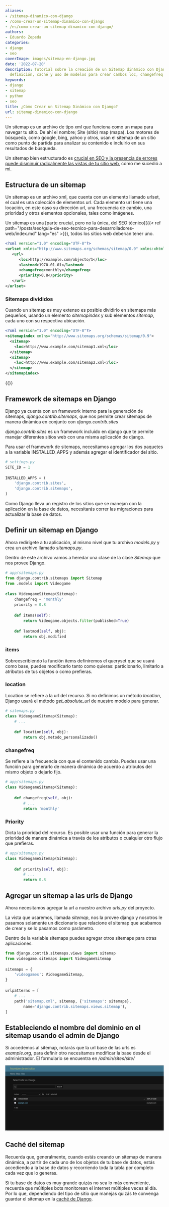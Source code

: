 ```yaml
---
aliases:
- /sitemap-dinamico-con-django
- /como-crear-un-sitemap-dinamico-con-django
- /es/como-crear-un-sitemap-dinamico-con-django/
authors:
- Eduardo Zepeda
categories:
- django
- seo
coverImage: images/sitemap-en-django.jpg
date: '2022-07-20'
description: Tutorial sobre la creación de un Sitemap dinámico con Django, su estructura,
  definición, caché y uso de modelos para crear cambos loc, changefreq y priority
keywords:
- django
- sitemap
- python
- seo
title: ¿Cómo Crear un Sitemap Dinámico con Django?
url: sitemap-dinamico-con-django
---
```


Un sitemap es un archivo de tipo xml que funciona como un mapa para navegar tu sitio. De ahí el nombre; Site (sitio) map (mapa). Los motores de búsqueda, como google, bing, yahoo y otros, usan el sitemap de un sitio como punto de partida para analizar su contenido e incluirlo en sus resultados de búsqueda.

Un sitemap bien estructurado es [crucial en SEO y la presencia de errores puede disminuir radicalmente las vistas de tu sitio web](/es/seo/mis-errores-de-optimizacion-en-el-seo-tecnico-de-mi-sitio-web/), como me sucedió a mi.

## Estructura de un sitemap

Un sitemap es un archivo xml, que cuenta con un elemento llamado urlset, el cual es una colección de elementos url. Cada elemento url tiene una locación, en este caso su dirección url, una frecuencia de cambio, una prioridad y otros elementos opcionales, tales como imágenes.

Un sitemap es una [parte crucial, pero no la única, del SEO técnico]({{< ref path="/posts/seo/guia-de-seo-tecnico-para-desarrolladores-web/index.md" lang="es" >}}), todos los sitios web deberían tener uno.

```xml
<?xml version="1.0" encoding="UTF-8"?>
<urlset xmlns="http://www.sitemaps.org/schemas/sitemap/0.9" xmlns:xhtml="http://www.w3.org/1999/xhtml">
   <url>
      <loc>http://example.com/objecto/1</loc>
      <lastmod>1970-01-01</lastmod>
      <changefreq>monthly</changefreq>
      <priority>0.8</priority>
   </url>
</urlset>
```

### Sitemaps divididos

Cuando un sitemap es muy extenso es posible dividirlo en sitemaps más pequeños, usando un elemento *sitemapindex* y sub elementos *sitemap*, cada uno con su respectiva ubicación.

```xml
<?xml version="1.0" encoding="UTF-8"?>
<sitemapindex xmlns="http://www.sitemaps.org/schemas/sitemap/0.9">
  <sitemap>
    <loc>http://www.example.com/sitemap1.xml</loc>
  </sitemap>
  <sitemap>
    <loc>http://www.example.com/sitemap2.xml</loc>
  </sitemap>
</sitemapindex>
```

{{<ad>}}

## Framework de sitemaps en Django

Django ya cuenta con un framework interno para la generación de sitemaps, *django.contrib.sitemaps*, que nos permite crear sitemaps de manera dinámica en conjunto con *django.contrib.sites*

*django.contrib.sites* es un framework incluido en django que te permite manejar diferentes sitios web con una misma aplicación de django. 

Para usar el framework de sitemaps, necesitamos agregar los dos paquetes a la variable INSTALLED_APPS y además agregar el identificador del sitio.

```python
# settings.py
SITE_ID = 1

INSTALLED_APPS = (
    'django.contrib.sites',
    'django.contrib.sitemaps',
)
```

Como Django lleva un registro de los sitios que se manejan con la aplicación en la base de datos, necesitarás correr las migraciones para actualizar la base de datos.

## Definir un sitemap en Django

Ahora redirígete a tu aplicación, al mismo nivel que tu archivo *models.py* y crea un archivo llamado *sitemaps.py*.

Dentro de este archivo vamos a heredar una clase de la clase *Sitemap* que nos provee Django.

```python
# app/sitemaps.py
from django.contrib.sitemaps import Sitemap
from .models import Videogame

class VideogameSitemap(Sitemap):
    changefreq = 'monthly'
    priority = 0.8

    def items(self):
        return Videogame.objects.filter(published=True)

    def lastmod(self, obj):
        return obj.modified

```

### items

Sobreescribiendo la función items definiremos el queryset que se usará como base, puedes modificarlo tanto como quieras: particionarlo, limitarlo a atributos de tus objetos o como prefieras.

### location

Location se refiere a la url del recurso. Si no definimos un método *location*, Django usará el método *get_absolute_url* de nuestro modelo para generar.

```python
# sitemaps.py
class VideogameSitemap(Sitemap):
    # ...

    def location(self, obj):
        return obj.metodo_personalizado()

```

### changefreq

Se refiere a la frecuencia con que el contenido cambia. Puedes usar una función para generarlo de manera dinámica de acuerdo a atributos del mismo objeto o dejarlo fijo.

```python
# app/sitemaps.py
class VideogameSitemap(Sitemap):
    
    def changefreq(self, obj):
        # ...
        return 'monthly'

```

### Priority

Dicta la prioridad del recurso. Es posible usar una función para generar la prioridad de manera dinámica a través de los atributos o cualquier otro flujo que prefieras.

```python
# app/sitemaps.py
class VideogameSitemap(Sitemap):

    def priority(self, obj):
        # ...
        return 0.8
```

## Agregar un sitemap a las urls de Django

Ahora necesitamos agregar la url a nuestro archivo *urls.py* del proyecto. 

La vista que usaremos, llamada *sitemap*, nos la provee django y nosotros le pasamos solamente un diccionario que relacione el sitemap que acabamos de crear y se lo pasamos como parámetro.

Dentro de la variable sitemaps puedes agregar otros sitemaps para otras aplicaciones.

```python
from django.contrib.sitemaps.views import sitemap
from videogame.sitemaps import VideogameSitemap

sitemaps = {
    'videogames': VideogameSitemap,
}

urlpatterns = [
    # ...
    path('sitemap.xml', sitemap, {'sitemaps': sitemaps},
        name='django.contrib.sitemaps.views.sitemap'),
]
```

## Estableciendo el nombre del dominio en el sitemap usando el admin de Django

Si accedemos al sitemap, notarás que la url base de las urls es *example.org*, para definir otro necesitamos modificar la base desde el administrador. El formulario se encuentra en */admin/sites/site/*

![Agregar un dominio al sitemap de Django](images/Django-sitio-sitemap.png "Modifica el dominio por defecto del sitemap en /admin/sites/site/")

## Caché del sitemap

Recuerda que, generalmente, cuando estás creando un sitemap de manera dinámica, a partir de cada uno de los objetos de tu base de datos, estás accediendo a la base de datos y recorriendo toda la tabla por completo cada vez que lo generas. 

Si tu base de datos es muy grande quizás no sea lo más conveniente, recuerda que múltiples bots monitorean el internet múltiples veces al día. Por lo que, dependiendo del tipo de sitio que manejas quizás te convenga guardar el sitemap en la [caché de Django](/es/django/cache-en-django-rest-framework-con-memcached/).